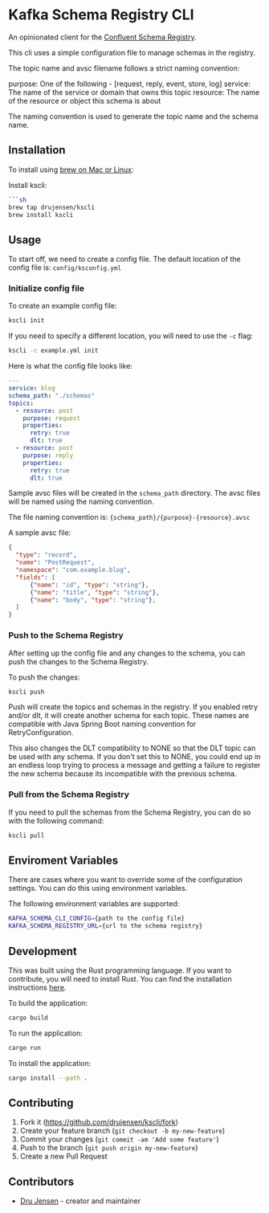 # Kafka Schema Registry CLI

An opinionated client for the [Confluent Schema Registry](https://docs.confluent.io/current/schema-registry/docs/index.html).

This cli uses a simple configuration file to manage schemas in the registry.

The topic name and avsc filename follows a strict naming convention:

purpose: One of the following - [request, reply, event, store, log]
service: The name of the service or domain that owns this topic
resource: The name of the resource or object this schema is about

The naming convention is used to generate the topic name and the schema name.


## Installation

To install using [brew on Mac or Linux](https://brew.sh/):

Install kscli:
```bash
```sh
brew tap drujensen/kscli
brew install kscli
```

## Usage

To start off, we need to create a config file.  The default location of the config file is: `config/ksconfig.yml`

### Initialize config file

To create an example config file:
```sh
kscli init
```

If you need to specify a different location, you will need to use the `-c` flag:
```sh
kscli -c example.yml init
```

Here is what the config file looks like:
```yaml
---
service: blog
schema_path: "./schemas"
topics:
  - resource: post
    purpose: request
    properties:
      retry: true
      dlt: true
  - resource: post
    purpose: reply
    properties:
      retry: true
      dlt: true
```

Sample avsc files will be created in the `schema_path` directory. The avsc files will be named using the naming convention.

The file naming convention is: `{schema_path}/{purpose}-{resource}.avsc`

A sample avsc file:
```json
{
  "type": "record",
  "name": "PostRequest",
  "namespace": "com.example.blog",
  "fields": [
      {"name": "id", "type": "string"},
      {"name": "title", "type": "string"},
      {"name": "body", "type": "string"},
  ]
}
```

### Push to the Schema Registry

After setting up the config file and any changes to the schema, you can push the changes to the Schema Registry.

To push the changes:
```sh
kscli push
```

Push will create the topics and schemas in the registry.  If you enabled retry and/or dlt, it will create another schema for each topic.  These names are compatible with Java Spring Boot naming convention for RetryConfiguration.

This also changes the DLT compatibility to NONE so that the DLT topic can be used with any schema.  If you don't set this to NONE, you could end up in an endless loop trying to process a message and getting a failure to register the new schema because its incompatible with the previous schema.


### Pull from the Schema Registry

If you need to pull the schemas from the Schema Registry, you can do so with the following command:
```sh
kscli pull
```

## Enviroment Variables

There are cases where you want to override some of the configuration settings.  You can do this using environment variables.

The following environment variables are supported:
```sh
KAFKA_SCHEMA_CLI_CONFIG={path to the config file}
KAFKA_SCHEMA_REGISTRY_URL={url to the schema registry}
```

## Development

This was built using the Rust programming language.  If you want to contribute, you will need to install Rust.  You can find the installation instructions [here](https://www.rust-lang.org/tools/install).

To build the application:
```bash
cargo build
```

To run the application:
```bash
cargo run
```

To install the application:
```bash
cargo install --path .
```

## Contributing

1. Fork it (<https://github.com/drujensen/kscli/fork>)
2. Create your feature branch (`git checkout -b my-new-feature`)
3. Commit your changes (`git commit -am 'Add some feature'`)
4. Push to the branch (`git push origin my-new-feature`)
5. Create a new Pull Request

## Contributors

- [Dru Jensen](https://github.com/drujensen) - creator and maintainer
